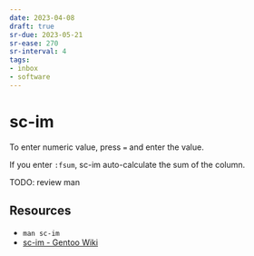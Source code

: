 ```yaml
---
date: 2023-04-08
draft: true
sr-due: 2023-05-21
sr-ease: 270
sr-interval: 4
tags:
- inbox
- software
---
```


# sc-im

To enter numeric value, press `=` and enter the value.

If you enter `:fsum`, sc-im auto-calculate the sum of the column.

TODO: review man

## Resources

- `man sc-im`
- [sc-im - Gentoo Wiki](https://wiki.gentoo.org/wiki/Sc-im)